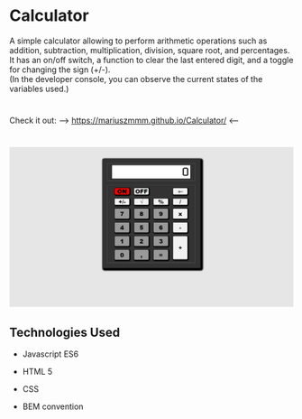 # **Calculator**

A simple calculator allowing to perform arithmetic operations such as addition, subtraction, multiplication, division, square root, and percentages.  
It has an on/off switch, a function to clear the last entered digit, and a toggle for changing the sign (+/-).  
(In the developer console, you can observe the current states of the variables used.)
#
 Check it out:     -->    https://mariuszmmm.github.io/Calculator/    <--
#
![Calculator](/calculator.png)


## Technologies Used
  
- Javascript ES6

- HTML 5

- CSS

- BEM convention
